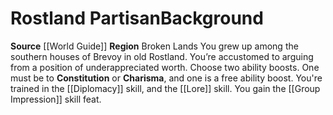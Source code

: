 ﻿---
ability: null
ability_boost: null
feat: null
id: '62'
name: Rostland Partisan
prerequisite: null
rarity: null
skill: null
source: '[[DATABASE/source/World Guide|World Guide]]'
subcategory: regional
trait: null
type: null

---
# Rostland Partisan<span class="item-type">Background</span>

**Source** [[World Guide]] 
**Region** Broken Lands
You grew up among the southern houses of Brevoy in old Rostland. You’re accustomed to arguing from a position of underappreciated worth.
Choose two ability boosts. One must be to **Constitution** or **Charisma**, and one is a free ability boost.
You're trained in the [[Diplomacy]] skill, and the [[Lore]] skill. You gain the [[Group Impression]] skill feat.